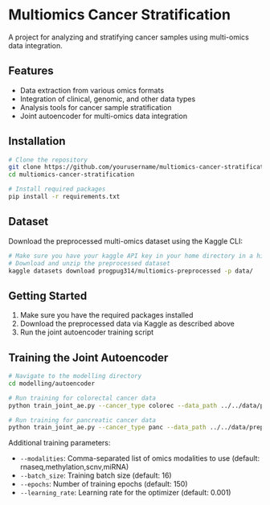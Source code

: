 # Multiomics Cancer Stratification

A project for analyzing and stratifying cancer samples using multi-omics data integration.

## Features

- Data extraction from various omics formats
- Integration of clinical, genomic, and other data types
- Analysis tools for cancer sample stratification
- Joint autoencoder for multi-omics data integration

## Installation

```bash
# Clone the repository
git clone https://github.com/yourusername/multiomics-cancer-stratification.git
cd multiomics-cancer-stratification

# Install required packages
pip install -r requirements.txt
```

## Dataset

Download the preprocessed multi-omics dataset using the Kaggle CLI:

```bash
# Make sure you have your kaggle API key in your home directory in a hidden .kaggle folder
# Download and unzip the preprocessed dataset
kaggle datasets download progpug314/multiomics-preprocessed -p data/
```

## Getting Started

1. Make sure you have the required packages installed
2. Download the preprocessed data via Kaggle as described above
3. Run the joint autoencoder training script

## Training the Joint Autoencoder

```bash
# Navigate to the modelling directory
cd modelling/autoencoder

# Run training for colorectal cancer data
python train_joint_ae.py --cancer_type colorec --data_path ../../data/prepared_data_both.joblib --output_dir ../../trained_models

# Run training for pancreatic cancer data
python train_joint_ae.py --cancer_type panc --data_path ../../data/prepared_data_both.joblib --output_dir ../../trained_models
```

Additional training parameters:
- `--modalities`: Comma-separated list of omics modalities to use (default: rnaseq,methylation,scnv,miRNA)
- `--batch_size`: Training batch size (default: 16)
- `--epochs`: Number of training epochs (default: 150)
- `--learning_rate`: Learning rate for the optimizer (default: 0.001)

